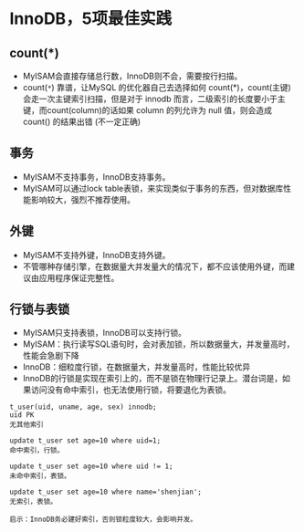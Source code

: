 # InnoDB，5项最佳实践
## count(*)
- MyISAM会直接存储总行数，InnoDB则不会，需要按行扫描。
- count(`*`) 靠谱，让MySQL 的优化器自己去选择如何 count(*)，count(主键)会走一次主键索引扫描，但是对于 innodb 而言，二级索引的长度要小于主键，而count(column)的话如果 column 的列允许为 null 值，则会造成 count() 的结果出错    (不一定正确)
## 事务
- MyISAM不支持事务，InnoDB支持事务。
- MyISAM可以通过lock table表锁，来实现类似于事务的东西，但对数据库性能影响较大，强烈不推荐使用。
##  外键
- MyISAM不支持外键，InnoDB支持外键。
- 不管哪种存储引擎，在数据量大并发量大的情况下，都不应该使用外键，而建议由应用程序保证完整性。
## 行锁与表锁
- MyISAM只支持表锁，InnoDB可以支持行锁。
- MyISAM：执行读写SQL语句时，会对表加锁，所以数据量大，并发量高时，性能会急剧下降
- InnoDB：细粒度行锁，在数据量大，并发量高时，性能比较优异
- InnoDB的行锁是实现在索引上的，而不是锁在物理行记录上。潜台词是，如果访问没有命中索引，也无法使用行锁，将要退化为表锁。
```
t_user(uid, uname, age, sex) innodb;
uid PK
无其他索引

update t_user set age=10 where uid=1;
命中索引，行锁。

update t_user set age=10 where uid != 1;
未命中索引，表锁。

update t_user set age=10 where name='shenjian';
无索引，表锁。

启示：InnoDB务必建好索引，否则锁粒度较大，会影响并发。
```